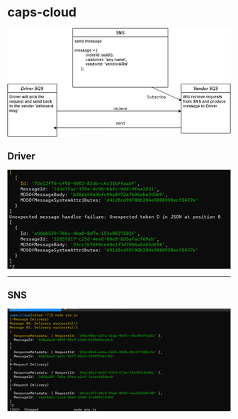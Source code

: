 # caps-cloud

![](assets/cloud-caps.png)



## Driver
![](assets/driver.png)

-----------------

## SNS
![](assets/sns.png)


